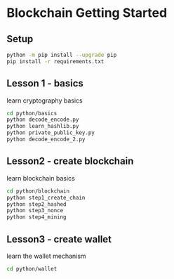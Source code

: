 # Blockchain Getting Started

## Setup
```bash
python -m pip install --upgrade pip
pip install -r requirements.txt
```

## Lesson 1 - basics
learn cryptography basics
```bash
cd python/basics
python decode_encode.py
python learn_hashlib.py
python private_public_key.py
python decode_encode_2.py
```

## Lesson2 - create blockchain
learn blockchain basics
```bash
cd python/blockchain
python step1_create_chain
python step2_hashed
python step3_nonce
python step4_mining
```

## Lesson3 - create wallet
learn the wallet mechanism 
```bash
cd python/wallet

```